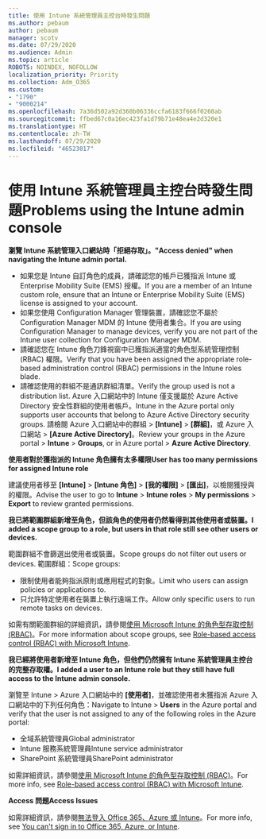 ```yaml
---
title: 使用 Intune 系統管理員主控台時發生問題
ms.author: pebaum
author: pebaum
manager: scotv
ms.date: 07/29/2020
ms.audience: Admin
ms.topic: article
ROBOTS: NOINDEX, NOFOLLOW
localization_priority: Priority
ms.collection: Adm_O365
ms.custom:
- "1790"
- "9000214"
ms.openlocfilehash: 7a36d502a92d360b06336ccfa6183f666f0260ab
ms.sourcegitcommit: ffbed67c0a16ec423fa1d79b71e48ea4e2d320e1
ms.translationtype: HT
ms.contentlocale: zh-TW
ms.lasthandoff: 07/29/2020
ms.locfileid: "46523017"
---
```

# <a name="problems-using-the-intune-admin-console"></a><span data-ttu-id="db917-102">使用 Intune 系統管理員主控台時發生問題</span><span class="sxs-lookup"><span data-stu-id="db917-102">Problems using the Intune admin console</span></span>

<span data-ttu-id="db917-103">**瀏覽 Intune 系統管理入口網站時「拒絕存取」。**</span><span class="sxs-lookup"><span data-stu-id="db917-103">**"Access denied" when navigating the Intune admin portal.**</span></span>

- <span data-ttu-id="db917-104">如果您是 Intune 自訂角色的成員，請確認您的帳戶已獲指派 Intune 或 Enterprise Mobility Suite (EMS) 授權。</span><span class="sxs-lookup"><span data-stu-id="db917-104">If you are a member of an Intune custom role, ensure that an Intune or Enterprise Mobility Suite (EMS) license is assigned to your account.</span></span>
- <span data-ttu-id="db917-105">如果您使用 Configuration Manager 管理裝置，請確認您不屬於 Configuration Manager MDM 的 Intune 使用者集合。</span><span class="sxs-lookup"><span data-stu-id="db917-105">If you are using Configuration Manager to manage devices, verify you are not part of the Intune user collection for Configuration Manager MDM.</span></span>
- <span data-ttu-id="db917-106">請確認您在 Intune 角色刀鋒視窗中已獲指派適當的角色型系統管理控制 (RBAC) 權限。</span><span class="sxs-lookup"><span data-stu-id="db917-106">Verify that you have been assigned the appropriate role-based administration control (RBAC) permissions in the Intune roles blade.</span></span>
- <span data-ttu-id="db917-107">請確認使用的群組不是通訊群組清單。</span><span class="sxs-lookup"><span data-stu-id="db917-107">Verify the group used is not a distribution list.</span></span> <span data-ttu-id="db917-108">Azure 入口網站中的 Intune 僅支援屬於 Azure Active Directory 安全性群組的使用者帳戶。</span><span class="sxs-lookup"><span data-stu-id="db917-108">Intune in the Azure portal only supports user accounts that belong to Azure Active Directory security groups.</span></span> <span data-ttu-id="db917-109">請檢閱 Azure 入口網站中的群組 > **[Intune]** > **[群組]**，或 Azure 入口網站 > **[Azure Active Directory]**。</span><span class="sxs-lookup"><span data-stu-id="db917-109">Review your groups in the Azure portal > **Intune** > **Groups**, or in Azure portal > **Azure Active Directory**.</span></span>

<span data-ttu-id="db917-110">**使用者對於獲指派的 Intune 角色擁有太多權限**</span><span class="sxs-lookup"><span data-stu-id="db917-110">**User has too many permissions for assigned Intune role**</span></span>

<span data-ttu-id="db917-111">建議使用者移至 **[Intune]** > **[Intune 角色]** > **[我的權限]** > **[匯出]**，以檢閱獲授與的權限。</span><span class="sxs-lookup"><span data-stu-id="db917-111">Advise the user to go to **Intune** > **Intune roles** > **My permissions** > **Export** to review granted permissions.</span></span>

<span data-ttu-id="db917-112">**我已將範圍群組新增至角色，但該角色的使用者仍然看得到其他使用者或裝置。**</span><span class="sxs-lookup"><span data-stu-id="db917-112">**I added a scope group to a role, but users in that role still see other users or devices.**</span></span>

<span data-ttu-id="db917-113">範圍群組不會篩選出使用者或裝置。</span><span class="sxs-lookup"><span data-stu-id="db917-113">Scope groups do not filter out users or devices.</span></span> <span data-ttu-id="db917-114">範圍群組：</span><span class="sxs-lookup"><span data-stu-id="db917-114">Scope groups:</span></span>

- <span data-ttu-id="db917-115">限制使用者能夠指派原則或應用程式的對象。</span><span class="sxs-lookup"><span data-stu-id="db917-115">Limit who users can assign policies or applications to.</span></span>
- <span data-ttu-id="db917-116">只允許特定使用者在裝置上執行遠端工作。</span><span class="sxs-lookup"><span data-stu-id="db917-116">Allow only specific users to run remote tasks on devices.</span></span>

<span data-ttu-id="db917-117">如需有關範圍群組的詳細資訊，請參閱[使用 Microsoft Intune 的角色型存取控制 (RBAC)](https://docs.microsoft.com/intune/role-based-access-control)。</span><span class="sxs-lookup"><span data-stu-id="db917-117">For more information about scope groups, see  [Role-based access control (RBAC) with Microsoft Intune](https://docs.microsoft.com/intune/role-based-access-control).</span></span>

<span data-ttu-id="db917-118">**我已經將使用者新增至 Intune 角色，但他們仍然擁有 Intune 系統管理員主控台的完整存取權。**</span><span class="sxs-lookup"><span data-stu-id="db917-118">**I added a user to an Intune role but they still have full access to the Intune admin console.**</span></span>

<span data-ttu-id="db917-119">瀏覽至 Intune > Azure 入口網站中的 **[使用者]**，並確認使用者未獲指派 Azure 入口網站中的下列任何角色：</span><span class="sxs-lookup"><span data-stu-id="db917-119">Navigate to Intune > **Users** in the Azure portal and verify that the user is not assigned to any of the following roles in the Azure portal:</span></span>

- <span data-ttu-id="db917-120">全域系統管理員</span><span class="sxs-lookup"><span data-stu-id="db917-120">Global administrator</span></span>
- <span data-ttu-id="db917-121">Intune 服務系統管理員</span><span class="sxs-lookup"><span data-stu-id="db917-121">Intune service administrator</span></span>
- <span data-ttu-id="db917-122">SharePoint 系統管理員</span><span class="sxs-lookup"><span data-stu-id="db917-122">SharePoint administrator</span></span>

<span data-ttu-id="db917-123">如需詳細資訊，請參閱[使用 Microsoft Intune 的角色型存取控制 (RBAC)](https://docs.microsoft.com/intune/role-based-access-control)。</span><span class="sxs-lookup"><span data-stu-id="db917-123">For more info, see [Role-based access control (RBAC) with Microsoft Intune](https://docs.microsoft.com/intune/role-based-access-control).</span></span>

<span data-ttu-id="db917-124">**Access 問題**</span><span class="sxs-lookup"><span data-stu-id="db917-124">**Access Issues**</span></span>

<span data-ttu-id="db917-125">如需詳細資訊，請參閱[無法登入 Office 365、Azure 或 Intune](https://support.microsoft.com/help/2412085/you-can-t-sign-in-to-office-365-azure-or-intune)。</span><span class="sxs-lookup"><span data-stu-id="db917-125">For more info, see [You can't sign in to Office 365, Azure, or Intune](https://support.microsoft.com/help/2412085/you-can-t-sign-in-to-office-365-azure-or-intune).</span></span>